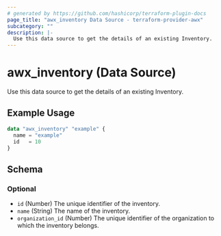 ```yaml
---
# generated by https://github.com/hashicorp/terraform-plugin-docs
page_title: "awx_inventory Data Source - terraform-provider-awx"
subcategory: ""
description: |-
  Use this data source to get the details of an existing Inventory.
---
```


# awx_inventory (Data Source)

Use this data source to get the details of an existing Inventory.

## Example Usage

```terraform
data "awx_inventory" "example" {
  name = "example"
  id   = 10
}
```

<!-- schema generated by tfplugindocs -->
## Schema

### Optional

- `id` (Number) The unique identifier of the inventory.
- `name` (String) The name of the inventory.
- `organization_id` (Number) The unique identifier of the organization to which the inventory belongs.
